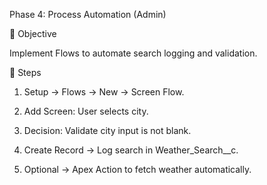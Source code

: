 Phase 4: Process Automation (Admin)

🎯 Objective

Implement Flows to automate search logging and validation.

📝 Steps

1. Setup → Flows → New → Screen Flow.


2. Add Screen: User selects city.


3. Decision: Validate city input is not blank.


4. Create Record → Log search in Weather_Search__c.


5. Optional → Apex Action to fetch weather automatically.